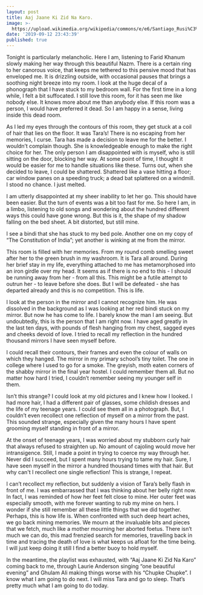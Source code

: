 ```yaml
---
layout: post
title: Aaj Jaane Ki Zid Na Karo.
image: >-
  https://upload.wikimedia.org/wikipedia/commons/e/e6/Santiago_Rusi%C3%B1ol_-_After_the_War._The_Sad_Home_-_Google_Art_Project.jpg
date: '2019-09-12 23:43:39'
published: true
---
```


Tonight is particularly melancholic. Here I am, listening to Farid Khanum slowly making her way through this beautiful Nazm. There is a certain ring to her canorous voice, that keeps me tethered to this pensive mood that has enveloped me. It is drizzling outside, with occasional pauses that brings a soothing night breeze into my room. I look at the huge decal of a phonograph that I have stuck to my bedroom wall. For the first time in a long while, I felt a bit suffocated. I still love this room, for it has seen me like nobody else. It knows more about me than anybody else. If this room was a person, I would have preferred it dead. So I am happy in a sense, living inside this dead room.

As I led my eyes through the contours of this room, they get stuck at a coil of hair that lies on the floor. It was Tara’s! There is no escaping from her memories, I curse. Tara has made a decision to leave me for the better. I wouldn’t complain though. She is knowledgeable enough to make the right choice for her. The only person I am disappointed with is myself, who is still sitting on the door, blocking her way. At some point of time, I thought it would be easier for me to handle situations like these. Turns out, when she decided to leave, I could be shattered. Shattered like a vase hitting a floor; car window panes on a speeding truck; a dead bat splattered on a windmill. I stood no chance. I just melted. 

I am utterly disappointed at my sheer inability to let her go. This should have been easier. But the turn of events was a bit too fast for me. So here I am, in a limbo, listening to old songs and wondering about the hundred different ways this could have gone wrong. But this is it, the shape of my shadow falling on the bed sheet. A bit distorted, but still mine.

I see a bindi that she has stuck to my bed pole. Another one on my copy of “The Constitution of India”; yet another is winking at me from the mirror. 

This room is filled with her memories. From my round comb smelling sweet after her to the green brush in my washroom. It is Tara all around. During her brief stay in my life, everything attached to me has metamorphosed into an iron girdle over my head. It seems as if there is no end to this - I should be running away from her - from all this. This might be a futile attempt to outrun her - to leave before she does. But I will be defeated - she has departed already and this is no competition. This is life. 

I look at the person in the mirror and I cannot recognize him. He was dissolved in the background as I was looking at her red bindi stuck on my mirror. But now he has come to life. I barely know the man I am seeing. But undoubtedly, this is the person that I am right now. I have aged greatly in the last ten days, with pounds of flesh hanging from my chest, sagged eyes and cheeks devoid of love. I tried to recall my reflection in the hundred thousand mirrors I have seen myself before.

I could recall their contours, their frames and even the colour of walls on which they hanged. The mirror in my primary school’s tiny toilet. The one in college where I used to go for a smoke. The greyish, moth eaten corners of the shabby mirror in the final year hostel. I could remember them all. But no matter how hard I tried, I couldn’t remember seeing my younger self in them. 

Isn’t this strange? I could look at my old pictures and I knew how I looked. I had more hair, I had a different pair of glasses, some childish dresses and the life of my teenage years. I could see them all in a photograph. But, I couldn’t even recollect one reflection of myself on a mirror from the past. This sounded strange, especially given the many hours I have spent grooming myself standing in front of a mirror.

At the onset of teenage years, I was worried about my stubborn curly hair that always refused to straighten up. No amount of cajoling would move her intransigence. Still, I made a point in trying to coerce my way through her. Never did I succeed, but I spent many hours trying to tame my hair. Sure, I have seen myself in the mirror a hundred thousand times with that hair. But why can't I recollect one single reflection! This is strange, I repeat. 

I can’t recollect my reflection, but suddenly a vision of Tara’s belly flash in front of me. I was embarrassed that I was thinking about her belly right now. In fact, I was reminded of how her feet felt close to mine. Her outer feet was especially smooth, with me forever wanting to rub my mine on hers. I wonder if she still remember all these little things that we did together. Perhaps, this is how life is. When confronted with such deep heart aches, we go back mining memories. We mourn at the invaluable bits and pieces that we fetch, much like a mother mourning her aborted foetus. There isn’t much we can do, this mad frenzied search for memories, travelling back in time and tracing the death of love is what keeps us afloat for the time being. I will just keep doing it still I find a better buoy to hold myself.

In the meantime, the playlist was exhausted, with “Aaj Jaane Ki Zid Na Karo” coming back to me, through Laurie Anderson singing “one beautiful evening” and Ghulam Ali making things worse with his “Chupke Chupke”. I know what I am going to do next. I will miss Tara and go to sleep. That’s pretty much what I am going to do today.
